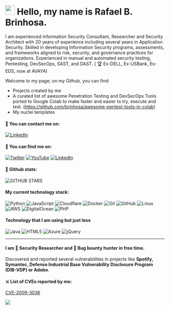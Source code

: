 # <img src="https://media.giphy.com/media/hvRJCLFzcasrR4ia7z/giphy.gif" width="30px"> Hello, my name is Rafael B. Brinhosa.


I am experienced Information Security Consultant, Researcher and Security Architect with 20 years of experience including several years in Application Security. Skilled in developing Information Security programs, assessments, and frameworks aligned to risk, security, and governance practices for organizations. Experienced in manual and automated security testing, Pentesting, DevSecOps, SAST, and DAST. 
( 🏆 Ex-DELL, Ex-USBank, Ex-EDS, now at AVAYA)

Welcome to my page; on my Github, you can find:
- Projects created by me 
- A curated list of awesome Penetration Testing and DevSecOps Tools ported to Google Colab to make faster and easier to try, execute and test. (https://github.com/brinhosa/awesome-pentest-tools-in-colab)
- My nuclei templates


#### 📧 You can contact me on:
[![LinkedIn](https://img.shields.io/badge/LinkedIn-%230077B5.svg?&style=for-the-badge&logo=linkedin&logoColor=white)](https://www.linkedin.com/in/brinhosa/)

#### 🔎 You can find me on: 

[![Twitter](https://img.shields.io/badge/Twitter-%231DA1F2.svg?&style=for-the-badge&logo=twitter&logoColor=white)](https://twitter.com/brinhosa)
[![YouTube](https://img.shields.io/badge/YouTube-%23FF0000.svg?&style=for-the-badge&logo=youtube&logoColor=white)](https://www.youtube.com/channel/UCC79rZmOGOg5f7YK7Wz0XaA)
[![LinkedIn](https://img.shields.io/badge/LinkedIn-%230077B5.svg?&style=for-the-badge&logo=linkedin&logoColor=white)](https://www.linkedin.com/in/brinhosa/)

#### 📜 Github stats:

![GITHUB STARS](https://github-readme-stats.vercel.app/api?username=brinhosa&show_icons=true&theme=dracula)

#### My current technology stack:
![Python](https://img.shields.io/badge/python-3670A0?style=flat-square&logo=python&logoColor=ffdd54)
![JavaScript](https://img.shields.io/badge/javascript-%23323330.svg?style=flat-square&logo=javascript&logoColor=%23F7DF1E)
![Cloudflare](https://img.shields.io/badge/Cloudflare-F38020?style=flat-square&logo=Cloudflare&logoColor=white)
![Docker](https://img.shields.io/badge/-Docker-46a2f1?style=flat-square&logo=docker&logoColor=white)
![Git](https://img.shields.io/badge/-Git-F05032?style=flat-square&logo=git&logoColor=white)
![GitHub](https://img.shields.io/badge/github-%23121011.svg?style=flat-square&logo=github&logoColor=white)
![Linux](https://img.shields.io/badge/Linux-FCC624?style=flat-square&logo=linux&logoColor=black)
![AWS](https://img.shields.io/badge/AWS-%23FF9900.svg?style=flat-square&logo=amazon-aws&logoColor=white)
![DigitalOcean](https://img.shields.io/badge/DigitalOcean-%230167ff.svg?style=flat-square&logo=digitalOcean&logoColor=white)
![PHP](https://img.shields.io/badge/PHP-%230769AD.svg?style=flat-square&logo=PHP&logoColor=white)

#### Technology that I am using but just less
![Java](https://img.shields.io/badge/java-%23ED8B00.svg?style=flat-square&logo=java&logoColor=white)
![HTML5](https://img.shields.io/badge/-HTML5-E34F26?style=flat-square&logo=html5&logoColor=white)
![Azure](https://img.shields.io/badge/azure-%230072C6.svg?style=flat-square&logo=azure-devops&logoColor=white)
![jQuery](https://img.shields.io/badge/jquery-%230769AD.svg?style=flat-square&logo=jquery&logoColor=white)

---

####  I am 👾 Security Researcher and 🔏 Bug bounty hunter in free time.
Discovered and reported several vulnerabilities in projects like **Spotify, Symantec, Defense Industrial Base Vulnerability Disclosure Program (DIB-VDP) or Adobe**.

#### ⚔️ List of CVEs reported by me:
[CVE-2009-3036](https://vulners.com/symantec/SMNTC-1200)

![](https://hit.yhype.me/github/profile?user_id=1003952)

